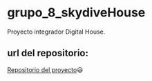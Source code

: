 # grupo_8_skydiveHouse
Proyecto integrador Digital House.

## url del repositorio:
[Repositorio del proyecto](https://github.com/Gonzatdf/grupo_8_skydiveHouse "SkydiveHouse"):smiley:
